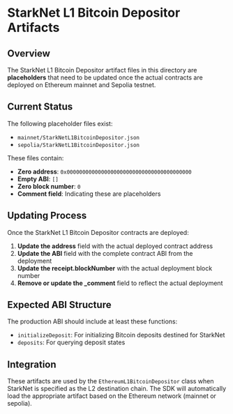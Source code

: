 # StarkNet L1 Bitcoin Depositor Artifacts

## Overview

The StarkNet L1 Bitcoin Depositor artifact files in this directory are **placeholders** that need to be updated once the actual contracts are deployed on Ethereum mainnet and Sepolia testnet.

## Current Status

The following placeholder files exist:

- `mainnet/StarkNetL1BitcoinDepositor.json`
- `sepolia/StarkNetL1BitcoinDepositor.json`

These files contain:

- **Zero address**: `0x0000000000000000000000000000000000000000`
- **Empty ABI**: `[]`
- **Zero block number**: `0`
- **Comment field**: Indicating these are placeholders

## Updating Process

Once the StarkNet L1 Bitcoin Depositor contracts are deployed:

1. **Update the address** field with the actual deployed contract address
2. **Update the ABI** field with the complete contract ABI from the deployment
3. **Update the receipt.blockNumber** with the actual deployment block number
4. **Remove or update the \_comment** field to reflect the actual deployment

## Expected ABI Structure

The production ABI should include at least these functions:

- `initializeDeposit`: For initializing Bitcoin deposits destined for StarkNet
- `deposits`: For querying deposit states

## Integration

These artifacts are used by the `EthereumL1BitcoinDepositor` class when StarkNet is specified as the L2 destination chain. The SDK will automatically load the appropriate artifact based on the Ethereum network (mainnet or sepolia).
